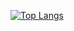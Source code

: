 [![Top Langs](https://github-readme-stats.vercel.app/api/top-langs/?username=2-chanhee&exclude_repo=opensource_robotics)](https://github.com/anuraghazra/github-readme-stats)


